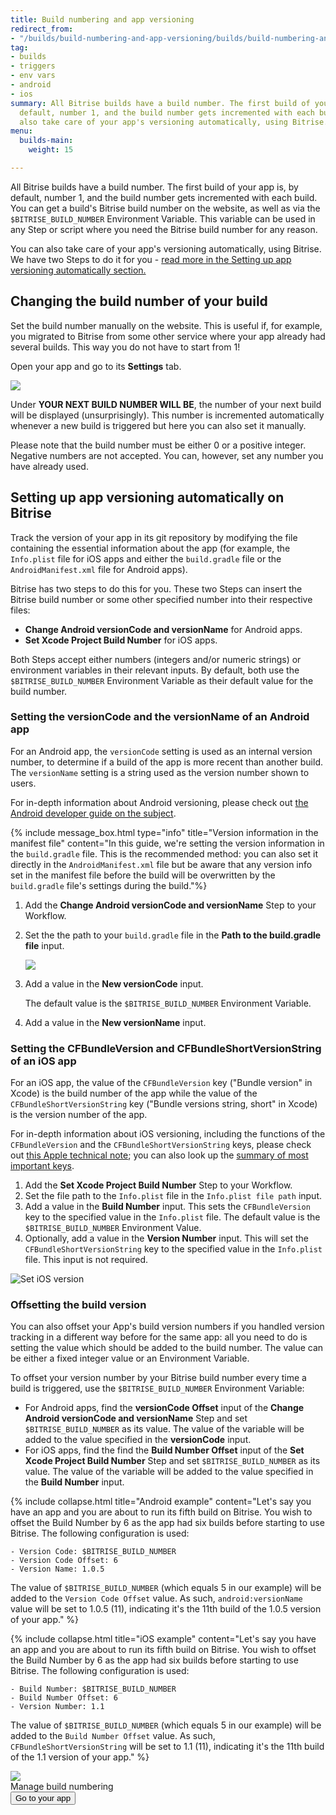 ```yaml
---
title: Build numbering and app versioning
redirect_from:
- "/builds/build-numbering-and-app-versioning/builds/build-numbering-and-app-versioning"
tag:
- builds
- triggers
- env vars
- android
- ios
summary: All Bitrise builds have a build number. The first build of your app is, by
  default, number 1, and the build number gets incremented with each build. You can
  also take care of your app's versioning automatically, using Bitrise.
menu:
  builds-main:
    weight: 15

---
```

All Bitrise builds have a build number. The first build of your app is, by default, number 1, and the build number gets incremented with each build. You can get a build's Bitrise build number on the website, as well as via the `$BITRISE_BUILD_NUMBER` Environment Variable. This variable can be used in any Step or script where you need the Bitrise build number for any reason.

You can also take care of your app's versioning automatically, using Bitrise. We have two Steps to do it for you - [read more in the Setting up app versioning automatically section.](/builds/build-numbering-and-app-versioning#Set-up-app-versioning-automatically-on-Bitrise)

## Changing the build number of your build

Set the build number manually on the website. This is useful if, for example, you migrated to Bitrise from some other service where your app already had several builds. This way you do not have to start from 1!

Open your app and go to its **Settings** tab.

![](/img/build-number.png)

Under **YOUR NEXT BUILD NUMBER WILL BE**, the number of your next build will be displayed (unsurprisingly). This number is incremented automatically whenever a new build is triggered but here you can also set it manually.

Please note that the build number must be either 0 or a positive integer. Negative numbers are not accepted. You can, however, set any number you have already used.

## Setting up app versioning automatically on Bitrise

Track the version of your app in its git repository by modifying the file containing the essential information about the app (for example, the `Info.plist` file for iOS apps and either the `build.gradle` file or the `AndroidManifest.xml` file for Android apps).

Bitrise has two steps to do this for you. These two Steps can insert the Bitrise build number or some other specified number into their respective files:

* **Change Android versionCode and versionName** for Android apps.
* **Set Xcode Project Build Number** for iOS apps.

Both Steps accept either numbers (integers and/or numeric strings) or environment variables in their relevant inputs. By default, both use the `$BITRISE_BUILD_NUMBER` Environment Variable as their default value for the build number.

### Setting the versionCode and the versionName of an Android app

For an Android app, the `versionCode` setting is used as an internal version number, to determine if a build of the app is more recent than another build. The `versionName` setting is a string used as the version number shown to users.

For in-depth information about Android versioning, please check out [the Android developer guide on the subject](https://developer.android.com/studio/publish/versioning).

{% include message_box.html type="info" title="Version information in the manifest file" content="In this guide, we're setting the version information in the `build.gradle` file. This is the recommended method: you can also set it directly in the `AndroidManifest.xml` file but be aware that any version info set in the manifest file before the build will be overwritten by the `build.gradle` file's settings during the build."%}

1. Add the **Change Android versionCode and versionName** Step to your Workflow.
2. Set the the path to your `build.gradle` file in the **Path to the build.gradle file** input.

   ![](/img/versioncode.png)
3. Add a value in the **New versionCode** input.

   The default value is the `$BITRISE_BUILD_NUMBER` Environment Variable.
4. Add a value in the **New versionName** input.

### Setting the CFBundleVersion and CFBundleShortVersionString of an iOS app

For an iOS app, the value of the `CFBundleVersion` key ("Bundle version" in Xcode) is the build number of the app while the value of the `CFBundleShortVersionString` key ("Bundle versions string, short" in Xcode) is the version number of the app.

For in-depth information about iOS versioning, including the functions of the `CFBundleVersion` and the `CFBundleShortVersionString` keys, please check out [this Apple technical note](https://developer.apple.com/library/archive/technotes/tn2420/_index.html); you can also look up the [summary of most important keys](https://developer.apple.com/library/archive/documentation/General/Reference/InfoPlistKeyReference/Articles/CoreFoundationKeys.html).

1. Add the **Set Xcode Project Build Number** Step to your Workflow.
2. Set the file path to the `Info.plist` file in the `Info.plist file path` input.
3. Add a value in the **Build Number** input. This sets the `CFBundleVersion` key to the specified value in the `Info.plist` file. The default value is the `$BITRISE_BUILD_NUMBER` Environment Value.
4. Optionally, add a value in the **Version Number** input. This will set the `CFBundleShortVersionString` key to the specified value in the `Info.plist` file. This input is not required.

![Set iOS version](/img/builds/set-ios-version.png)

### Offsetting the build version

You can also offset your App's build version numbers if you handled version tracking in a different way before for the same app: all you need to do is setting the value which should be added to the build number. The value can be either a fixed integer value or an Environment Variable.

To offset your version number by your Bitrise build number every time a build is triggered, use the `$BITRISE_BUILD_NUMBER` Environment Variable:

* For Android apps, find the **versionCode Offset** input of the **Change Android versionCode and versionName** Step and set `$BITRISE_BUILD_NUMBER` as its value. The value of the variable will be added to the value specified in the **versionCode** input.
* For iOS apps, find the find the **Build Number Offset** input of the **Set Xcode Project Build Number** Step and set `$BITRISE_BUILD_NUMBER` as its value. The value of the variable will be added to the value specified in the **Build Number** input.

{% include collapse.html title="Android example" content="Let's say you have an app and you are about to run its fifth build on Bitrise. You wish to offset the Build Number by 6 as the app had six builds before starting to use Bitrise. The following configuration is used:

    - Version Code: $BITRISE_BUILD_NUMBER
    - Version Code Offset: 6
    - Version Name: 1.0.5

The value of `$BITRISE_BUILD_NUMBER` (which equals 5 in our example) will be added to the `Version Code Offset` value. As such, `android:versionName` value will be set to 1.0.5 (11), indicating it's the 11th build of the 1.0.5 version of your app." %}

{% include collapse.html title="iOS example" content="Let's say you have an app and you are about to run its fifth build on Bitrise. You wish to offset the Build Number by 6 as the app had six builds before starting to use Bitrise. The following configuration is used:

    - Build Number: $BITRISE_BUILD_NUMBER
    - Build Number Offset: 6
    - Version Number: 1.1

The value of `$BITRISE_BUILD_NUMBER` (which equals 5 in our example) will be added to the `Build Number Offset` value. As such, `CFBundleShortVersionString` will be set to 1.1 (11), indicating it's the 11th build of the 1.1 version of your app." %}

<div class="banner">
<img src="/assets/images/banner-bg-888x170.png" style="border: none;">
<div class="deploy-text">Manage build numbering</div>
<a target="_blank" href="https://app.bitrise.io/dashboard/builds"><button class="button">Go to your app</button></a>
</div>